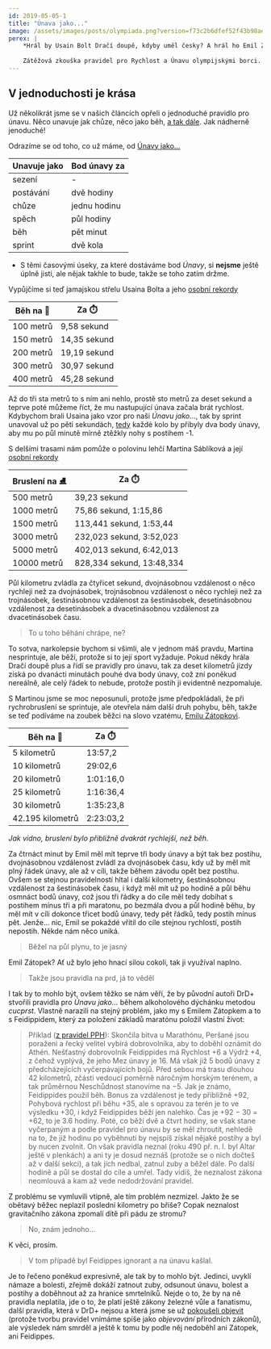 ```yaml
---
id: 2019-05-05-1
title: "Únava jako..."
image: /assets/images/posts/olympiada.png?version=f73c2b6dfef52f43b98aed9b035c6adc
perex: |
    *Hrál by Usain Bolt Dračí doupě, kdyby uměl česky? A hrál ho Emil Zátopek? A hraje ho Sáblíková?*
    
    Zátěžová zkouška pravidel pro Rychlost a Únavu olympijskými borci. 
---
```


## V jednoduchosti je krása

Už několikrát jsme se v našich článcích opřeli o jednoduché pravidlo pro únavu. Něco unavuje jak chůze, něco jako běh, [a tak dále](https://pph.drdplus.info/?trial=1#tabulka_unavy_z_pohybu). Jak nádherně jenoduché!



Odrazíme se od toho, co už máme, od [Únavy jako...](https://pph.drdplus.info/?trial=1#tabulka_unavy_z_pohybu)

| Unavuje jako | Bod únavy za |
|-----|----|
| sezení | - |
| postávání | dvě hodiny |
| chůze | jednu hodinu |
| spěch | půl hodiny |
| běh | pět minut |
| sprint | dvě kola |

- S těmi časovými úseky, za které dostáváme bod *Únavy*, si **nejsme** ještě úplně jisti, ale nějak takhle to bude, takže se toho zatím držme.

Vypůjčíme si teď jamajskou střelu Usaina Bolta a jeho [osobní rekordy](https://cs.wikipedia.org/wiki/Usain_Bolt#Osobn%C3%AD_rekordy)

| Běh na 👟| Za ⏱️ |
|--------|--------|
| 100 metrů | 9,58 sekund |
| 150 metrů | 14,35 sekund |
| 200 metrů | 19,19 sekund |
| 300 metrů | 30,97 sekund |
| 400 metrů | 45,28 sekund |

Až do tři sta metrů to s ním ani nehlo, prostě sto metrů za deset sekund a teprve poté můžeme říct, že mu nastupující únava začala brát rychlost. Kdybychom brali Usaina jako vzor pro naši *Únavu jako...*, tak by sprint unavoval už po pěti sekundách, [tedy](https://pph.drdplus.info/?trial=1#tabulka_casu) každé kolo by přibyly dva body únavy, aby mu po půl minutě mírně ztěžkly nohy s postihem -1.

S delšími trasami nám pomůže o polovinu lehčí Martina Sáblíková a její [osobní rekordy](https://cs.wikipedia.org/wiki/Martina_S%C3%A1bl%C3%ADkov%C3%A1#Osobn%C3%AD_rekordy)

| Bruslení na ⛸️| Za ⏱️ |
|--------|--------|
| 500 metrů | 39,23 sekund |
| 1000 metrů | 75,86 sekund, 1:15,86 |
| 1500 metrů | 113,441 sekund, 1:53,44 |
| 3000 metrů | 232,023 sekund, 3:52,023 |
| 5000 metrů | 402,013 sekund, 6:42,013 |
| 10000 metrů | 828,334 sekund, 13:48,334 |

Půl kilometru zvládla za čtyřicet sekund, dvojnásobnou vzdálenost o něco rychleji než za dvojnásobek, trojnásobnou vzdálenost o něco rychleji než za trojnásobek, šestinásobnou vzdálenost za šestinásobek, desetinásobnou vzdálenost za desetinásobek a dvacetinásobnou vzdálenost za dvacetinásobek času.

> To u toho běhání chrápe, ne?

To sotva, narkolepsie bychom si všimli, ale v jednom máš pravdu, Martina nesprintuje, ale běží, protože si to její sport vyžaduje. Pokud někdy hrála Dračí doupě plus a řídí se pravidly pro únavu, tak za deset kilometrů jízdy získá po dvanácti minutách pouhé dva body únavy, což zní poněkud nereálně, ale celý řádek to nebude, protože postih ji evidentně nezpomaluje.

S Martinou jsme se moc neposunuli, protože jsme předpokládali, že při rychrobruslení se sprintuje, ale otevřela nám další druh pohybu, běh, takže se teď podíváme na zoubek běžci na slovo vzatému, [Emilu Zátopkovi](https://cs.wikipedia.org/wiki/Emil_Z%C3%A1topek#P%C5%99ehled_%C3%BAsp%C4%9Bch%C5%AF).

| Běh na 👟| Za ⏱️ |
|---|---|
| 5 kilometrů | 13:57,2 |
| 10 kilometrů | 29:02,6 |
| 20 kilometrů | 1:01:16,0 |
| 25 kilometrů | 1:16:36,4 |
| 30 kilometrů | 1:35:23,8 |
| 42.195 kilometrů | 2:23:03,2 |

*Jak vidno, bruslení bylo přibližně dvakrát rychlejší, než běh.*

Za čtrnáct minut by Emil měl mít teprve tři body únavy a být tak bez postihu, dvojnásobnou vzdálenost zvládl za dvojnásobek času, kdy už by měl mít plný řádek únavy, ale až v cíli, takže během závodu opět bez postihu. Ovšem se stejnou pravidelností hltal i další kilometry, šestinásobnou vzdálenost za šestinásobek času, i když měl mít už po hodině a půl běhu osmnáct bodů únavy, což jsou tři řádky a do cíle měl tedy dobíhat s postihem mínus tři a při maratonu, po bezmála dvou a půl hodině běhu, by měl mít v cíli dokonce třicet bodů únavy, tedy pět řádků, tedy postih mínus pět. Jenže... nic, Emil se pokaždé vřítil do cíle stejnou rychlostí, postih nepostih. Někde nám něco uniká.

> Běžel na půl plynu, to je jasný

Emil Zátopek? Ať už bylo jeho hnací silou cokoli, tak ji využíval naplno.

> Takže jsou pravidla na prd, já to věděl

I tak by to mohlo být, ovšem těžko se nám věří, že by původní autoři DrD+ stvořili pravidla pro *Únavu jako...* během alkoholového dýchánku metodou *cucprst*. Vlastně narazili na stejný problém, jako my s Emilem Zátopkem a to s Feidippidem, který za položení základů maratónu položil vlastní život:

> Příklad ([z pravidel PPH](http://pph.drdplus.loc/#vypocet_rychlosti_z_bonusu_vzdalenosti_a_casu)): Skončila bitva u Marathónu, Peršané jsou poraženi a řecký velitel vybírá dobrovolníka, aby to doběhl oznámit do Athén. Nešťastný dobrovolník Feidippides má Rychlost +6 a Výdrž +4, z čehož vyplývá, že jeho Mez únavy je 16. Má však již 5 bodů únavy z předcházejících vyčerpávajících bojů. Před sebou má trasu dlouhou 42 kilometrů, zčásti vedoucí poměrně náročným horským terénem, a tak průměrnou Neschůdnost stanovíme na −5. Jak je známo, Feidippides použil běh. Bonus za vzdálenost je tedy přibližně +92, Pohybová rychlost při běhu +35, ale s opravou za terén je to ve výsledku +30, i když Feidippides běží jen nalehko. Čas je +92 − 30 = +62, to je 3.6 hodiny. Poté, co běží dvě a čtvrt hodiny, se však stane vyčerpaným a podle pravidel pro únavu by se měl zhroutit, nehledě na to, že již hodinu po vyběhnutí by nejspíš získal nějaké postihy a byl by nucen zvolnit. On však pravidla neznal (roku 490 př. n. l. byl Altar ještě v plenkách) a ani ty je dosud neznáš (protože se o nich dočteš až v další sekci), a tak jich nedbal, zatnul zuby a běžel dále. Po další hodině a půl se dostal do cíle a umřel. Tady vidíš, že neznalost zákona neomlouvá a kam až vede nedodržování pravidel.

Z problému se vymluvili vtipně, ale tím problém nezmizel. Jakto že se obětavý běžec neplazil poslední kilometry po břiše? Copak neznalost gravitačního zákona zpomalí dítě při pádu ze stromu?

> No, znám jednoho...

K věci, prosím.

> V tom případě byl Feidippes ignorant a na únavu kašlal.

Je to řečeno poněkud expresivně, ale tak by to mohlo být. Jedinci, uvyklí námaze a bolesti, zřejmě dokáží zatnout zuby, odsunout únavu, bolest a postihy a doběhnout až za hranice smrtelníků. Nejde o to, že by na ně pravidla neplatila, jde o to, že platí ještě zákony železné vůle a fanatismu, další pravidla, která v DrD+ nejsou a která jsme se už [pokoušeli objevit](../2018/2018-11-30-unaveny_vul.md#Závěrem) (protože tvorbu pravidel vnímáme spíše jako *objevování* přírodních zákonů), ale výsledek nám smrděl a ještě k tomu by podle něj nedoběhl ani Zátopek, ani Feidippes.
